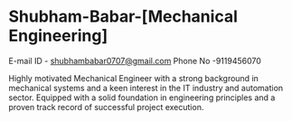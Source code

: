 # Shubham-Babar-[Mechanical Engineering]
E-mail ID - shubhambabar0707@gmail.com
Phone No -9119456070

Highly motivated Mechanical Engineer with a strong background in mechanical systems and a keen interest in the IT industry and automation sector. Equipped with a solid foundation in engineering principles and a proven track record of successful project execution. 
